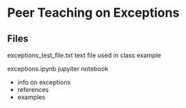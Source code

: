 
# Peer Teaching on Exceptions

## Files
exceptions_test_file.txt text file used in class example

exceptions.ipynb jupyiter notebook
- info on exceptions
- references
- examples

